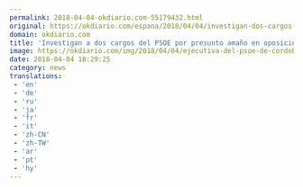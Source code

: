 ```yaml
---
permalink: 2018-04-04-okdiario.com-55179432.html
original: https://okdiario.com/espana/2018/04/04/investigan-dos-cargos-del-psoe-cordoba-presunto-amano-oposiciones-2068104
domain: okdiario.com
title: 'Investigan a dos cargos del PSOE por presunto amaño en oposiciones'
image: https://okdiario.com/img/2018/04/04/ejecutiva-del-psoe-de-cordoba.png
date: 2018-04-04 18:29:25
category: news
translations: 
 - 'en'
 - 'de'
 - 'ru'
 - 'ja'
 - 'fr'
 - 'it'
 - 'zh-CN'
 - 'zh-TW'
 - 'ar'
 - 'pt'
 - 'hy'
---
```



